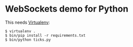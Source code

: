 # WebSockets demo for Python

This needs [Virtualenv](https://virtualenv.pypa.io/en/stable/):

    $ virtualenv .
    $ bin/pip install -r requirements.txt
    $ bin/python ticks.py
